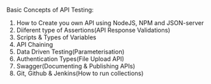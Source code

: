 Basic Concepts of API Testing:<br>
1. How to Create you own API using NodeJS, NPM and JSON-server<br>
2. Diiferent type of Assertions(API Response Validations)<br>
3. Scripts & Types of Variables<br>
4. API Chaining<br>
6. Data Driven Testing(Parameterisation)<br>
7. Authentication Types(File Upload API)<br>
8. Swagger(Documenting & Publishing APIs)<br>
9. Git, Github & Jenkins(How to run collections)<br>
   
